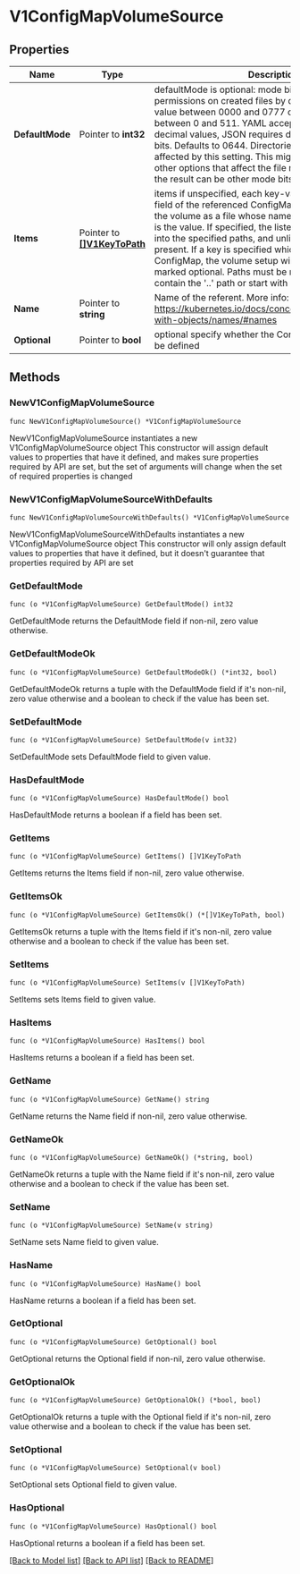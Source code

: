 # V1ConfigMapVolumeSource

## Properties

Name | Type | Description | Notes
------------ | ------------- | ------------- | -------------
**DefaultMode** | Pointer to **int32** | defaultMode is optional: mode bits used to set permissions on created files by default. Must be an octal value between 0000 and 0777 or a decimal value between 0 and 511. YAML accepts both octal and decimal values, JSON requires decimal values for mode bits. Defaults to 0644. Directories within the path are not affected by this setting. This might be in conflict with other options that affect the file mode, like fsGroup, and the result can be other mode bits set. | [optional] 
**Items** | Pointer to [**[]V1KeyToPath**](V1KeyToPath.md) | items if unspecified, each key-value pair in the Data field of the referenced ConfigMap will be projected into the volume as a file whose name is the key and content is the value. If specified, the listed keys will be projected into the specified paths, and unlisted keys will not be present. If a key is specified which is not present in the ConfigMap, the volume setup will error unless it is marked optional. Paths must be relative and may not contain the &#39;..&#39; path or start with &#39;..&#39;. | [optional] 
**Name** | Pointer to **string** | Name of the referent. More info: https://kubernetes.io/docs/concepts/overview/working-with-objects/names/#names | [optional] 
**Optional** | Pointer to **bool** | optional specify whether the ConfigMap or its keys must be defined | [optional] 

## Methods

### NewV1ConfigMapVolumeSource

`func NewV1ConfigMapVolumeSource() *V1ConfigMapVolumeSource`

NewV1ConfigMapVolumeSource instantiates a new V1ConfigMapVolumeSource object
This constructor will assign default values to properties that have it defined,
and makes sure properties required by API are set, but the set of arguments
will change when the set of required properties is changed

### NewV1ConfigMapVolumeSourceWithDefaults

`func NewV1ConfigMapVolumeSourceWithDefaults() *V1ConfigMapVolumeSource`

NewV1ConfigMapVolumeSourceWithDefaults instantiates a new V1ConfigMapVolumeSource object
This constructor will only assign default values to properties that have it defined,
but it doesn't guarantee that properties required by API are set

### GetDefaultMode

`func (o *V1ConfigMapVolumeSource) GetDefaultMode() int32`

GetDefaultMode returns the DefaultMode field if non-nil, zero value otherwise.

### GetDefaultModeOk

`func (o *V1ConfigMapVolumeSource) GetDefaultModeOk() (*int32, bool)`

GetDefaultModeOk returns a tuple with the DefaultMode field if it's non-nil, zero value otherwise
and a boolean to check if the value has been set.

### SetDefaultMode

`func (o *V1ConfigMapVolumeSource) SetDefaultMode(v int32)`

SetDefaultMode sets DefaultMode field to given value.

### HasDefaultMode

`func (o *V1ConfigMapVolumeSource) HasDefaultMode() bool`

HasDefaultMode returns a boolean if a field has been set.

### GetItems

`func (o *V1ConfigMapVolumeSource) GetItems() []V1KeyToPath`

GetItems returns the Items field if non-nil, zero value otherwise.

### GetItemsOk

`func (o *V1ConfigMapVolumeSource) GetItemsOk() (*[]V1KeyToPath, bool)`

GetItemsOk returns a tuple with the Items field if it's non-nil, zero value otherwise
and a boolean to check if the value has been set.

### SetItems

`func (o *V1ConfigMapVolumeSource) SetItems(v []V1KeyToPath)`

SetItems sets Items field to given value.

### HasItems

`func (o *V1ConfigMapVolumeSource) HasItems() bool`

HasItems returns a boolean if a field has been set.

### GetName

`func (o *V1ConfigMapVolumeSource) GetName() string`

GetName returns the Name field if non-nil, zero value otherwise.

### GetNameOk

`func (o *V1ConfigMapVolumeSource) GetNameOk() (*string, bool)`

GetNameOk returns a tuple with the Name field if it's non-nil, zero value otherwise
and a boolean to check if the value has been set.

### SetName

`func (o *V1ConfigMapVolumeSource) SetName(v string)`

SetName sets Name field to given value.

### HasName

`func (o *V1ConfigMapVolumeSource) HasName() bool`

HasName returns a boolean if a field has been set.

### GetOptional

`func (o *V1ConfigMapVolumeSource) GetOptional() bool`

GetOptional returns the Optional field if non-nil, zero value otherwise.

### GetOptionalOk

`func (o *V1ConfigMapVolumeSource) GetOptionalOk() (*bool, bool)`

GetOptionalOk returns a tuple with the Optional field if it's non-nil, zero value otherwise
and a boolean to check if the value has been set.

### SetOptional

`func (o *V1ConfigMapVolumeSource) SetOptional(v bool)`

SetOptional sets Optional field to given value.

### HasOptional

`func (o *V1ConfigMapVolumeSource) HasOptional() bool`

HasOptional returns a boolean if a field has been set.


[[Back to Model list]](../README.md#documentation-for-models) [[Back to API list]](../README.md#documentation-for-api-endpoints) [[Back to README]](../README.md)


